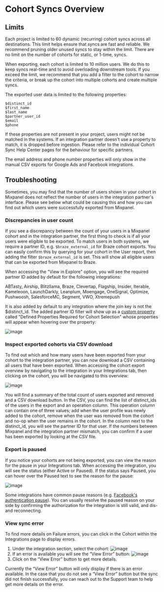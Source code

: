# Cohort Syncs Overview


## Limits
Each project is limited to 60 dynamic (recurring) cohort syncs across all destinations. This limit helps ensure that syncs are fast and reliable. We recommend pruning older unused syncs to stay within the limit. There are no limit on the number of cohorts for static, or 1-time, syncs.

When exporting, each cohort is limited to 10 million users. We do this to keep syncs real-time and to avoid overloading downstream tools. If you exceed the limit, we recommend that you add a filter to the cohort to narrow the criteria, or break up the cohort into multiple cohorts and create multiple syncs.

The exported user data is limited to the following properties:

```
$distinct_id
$first_name
$last_name
$partner_user_id
$email
$phone
```

If these properties are not present in your project, users might not be matched in the systems. If an integration partner doesn't use a property to match, it is dropped before ingestion. Please refer to the individual Cohort Sync Help Center pages for the behaviour for specific partners.

The email address and phone number properties will only show in the manual CSV exports for Google Ads and Facebook integrations.

## Troubleshooting

Sometimes, you may find that the number of users shown in your cohort in Mixpanel does not reflect the number of users in the integration partner's interface. Please see below what could be causing this and how you can find out which users were successfully exported from Mixpanel.

### Discrepancies in user count

If you see a discrepancy between the count of your users in a Mixpanel cohort and in the integration partner, the first thing to check is if all your users were eligible to be exported. To match users in both systems, we require a partner ID, e.g. `$braze_external_id` for Braze cohort exports. You can easily confirm this by querying for your cohort in the User report, then adding the filter `$braze_external_id` is set. This will show all eligible users that can be exported from Mixpanel to Braze. 

When accessing the "View in Explore" option, you will see the required partner ID added by default for the following integrations:

ABTasty, Airship, Blitzllama, Braze, Clevertap, Flagship, Insider, Iterable, Kameleoon, LaunchDarkly, Leanplum, Moengage, OneSignal, Optimize, Pushwoosh, SalesforceMC, Segment, VWO, Xtremepush

It is also added by default to any integration where the join key is not the $distinct_id. The added partner ID filter will show up as a [custom property](/docs/features/custom-properties) called "Defined Properties Required for Cohort Selection" whose properties will appear when hovering over the property:

![image](https://user-images.githubusercontent.com/13734965/233539618-3ac2c97e-d3fd-4c44-8dc3-847ecdfe50bb.png)

### Inspect exported cohorts via CSV download

To find out which and how many users have been exported from your cohort to the integration partner, you can now download a CSV containing all users that have been exported. When accessing the cohort export overview by navigating to the integration in your Integrations tab, then clicking on the cohort, you will be navigated to this overview:

![image](https://user-images.githubusercontent.com/13734965/233539646-5057fdb4-5c15-412a-8390-1bed8d44f136.png)

You will find a summary of the total count of users exported and removed and a CSV download button. In the CSV, you can find the list of distinct_ids of the users in the export and an operation column. This operation column can contain one of three values; add when the user profile was newly added to the cohort, remove when the user was removed from the cohort and no-op when the user remains in the cohort. In the column next to the distinct_id, you will see the partner ID for that user. If the numbers between Mixpanel and the integration partner mismatch, you can confirm if a user has been exported by looking at the CSV file. 

### Export is paused

If you notice your cohorts are not being exported, you can view the reason for the pause in your Integrations tab. When accessing the integration, you will see the status (either Active or Paused). If the status says Paused, you can hover over the Paused text to see the reason for the pause:

![image](https://user-images.githubusercontent.com/13734965/233539691-d36370b1-880a-4aa6-a64c-399175c02388.png)

Some integrations have common pause reasons (e.g. [Facebook's authentication pause](/docs/cohort-sync/integrations/facebook-ads#troubleshooting-errors)). You can usually resolve the paused reason on your side by confirming the authorization for the integration is still valid, and dis- and reconnecting. 

### View sync error

To find more details on Failure errors, you can click in the Cohort within the Integrations page to display errors.

1. Under the integration section, select the cohort:
![image](https://user-images.githubusercontent.com/13734965/233539867-3bd94f9f-b50c-4939-9eb9-5879e0b2e8cf.png)
2. If an error is available you will see the “View Error” button:
![image](https://user-images.githubusercontent.com/13734965/233539900-58b14423-bdfd-4fb7-98ff-17576d54a5d8.png)
3. Click on the “View Error” button to get more details.

Currently the “View Error” button will only display if there is an error available. In the case that you do not see a “View Error” button but the sync did not finish successfully, you can reach out to the Support team to help get more details on the error.
